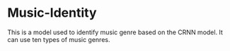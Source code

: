 # Music-Identity
This is a model used to identify music genre based on the CRNN model. It can use ten types of music genres. 
